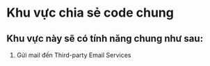 <h1>Khu vực chia sẻ code chung</h1>

<h2>Khu vực này sẽ có tính năng chung như sau: </h2>
<ol>
    <li>Gửi mail đến Third-party Email Services</li>
</ol>
